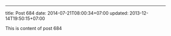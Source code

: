 ---
title: Post 684
date: 2014-07-21T08:00:34+07:00
updated: 2013-12-14T19:50:15+07:00

This is content of post 684
